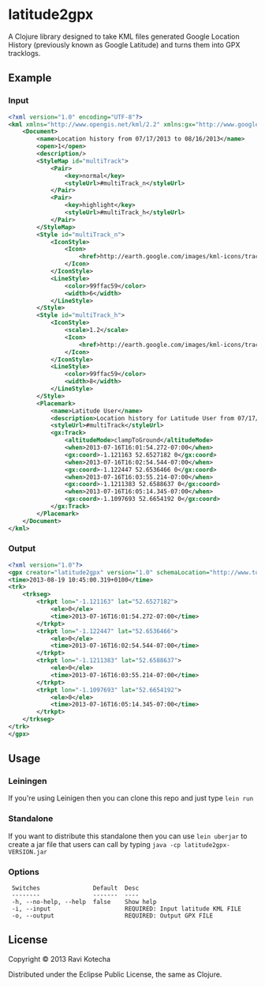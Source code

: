 # latitude2gpx

A Clojure library designed to take KML files generated Google Location History (previously known as Google Latitude) and turns them into GPX tracklogs.

## Example

### Input
```xml
<?xml version="1.0" encoding="UTF-8"?>
<kml xmlns="http://www.opengis.net/kml/2.2" xmlns:gx="http://www.google.com/kml/ext/2.2" xmlns:kml="http://www.opengis.net/kml/2.2" xmlns:atom="http://www.w3.org/2005/Atom">
    <Document>
        <name>Location history from 07/17/2013 to 08/16/2013</name>
        <open>1</open>
        <description/>
        <StyleMap id="multiTrack">
            <Pair>
                <key>normal</key>
                <styleUrl>#multiTrack_n</styleUrl>
            </Pair>
            <Pair>
                <key>highlight</key>
                <styleUrl>#multiTrack_h</styleUrl>
            </Pair>
        </StyleMap>
        <Style id="multiTrack_n">
            <IconStyle>
                <Icon>
                    <href>http://earth.google.com/images/kml-icons/track-directional/track-0.png</href>
                </Icon>
            </IconStyle>
            <LineStyle>
                <color>99ffac59</color>
                <width>6</width>
            </LineStyle>
        </Style>
        <Style id="multiTrack_h">
            <IconStyle>
                <scale>1.2</scale>
                <Icon>
                    <href>http://earth.google.com/images/kml-icons/track-directional/track-0.png</href>
                </Icon>
            </IconStyle>
            <LineStyle>
                <color>99ffac59</color>
                <width>8</width>
            </LineStyle>
        </Style>
        <Placemark>
            <name>Latitude User</name>
            <description>Location history for Latitude User from 07/17/2013 to 08/16/2013</description>
            <styleUrl>#multiTrack</styleUrl>
            <gx:Track>
                <altitudeMode>clampToGround</altitudeMode>
                <when>2013-07-16T16:01:54.272-07:00</when>
                <gx:coord>-1.121163 52.6527182 0</gx:coord>
                <when>2013-07-16T16:02:54.544-07:00</when>
                <gx:coord>-1.122447 52.6536466 0</gx:coord>
                <when>2013-07-16T16:03:55.214-07:00</when>
                <gx:coord>-1.1211383 52.6588637 0</gx:coord>
                <when>2013-07-16T16:05:14.345-07:00</when>
                <gx:coord>-1.1097693 52.6654192 0</gx:coord>
            </gx:Track>
        </Placemark>
    </Document>
</kml>
```
### Output
```xml
<?xml version="1.0"?>
<gpx creator="latitude2gpx" version="1.0" schemaLocation="http://www.topografix.com/GPX/1/0 http://www.topografix.com/GPX/1/0/gpx.xsd">
<time>2013-08-19 10:45:00.319+0100</time>
<trk>
    <trkseg>
        <trkpt lon="-1.121163" lat="52.6527182">
            <ele>0</ele>
            <time>2013-07-16T16:01:54.272-07:00</time>
        </trkpt>
        <trkpt lon="-1.122447" lat="52.6536466">
            <ele>0</ele>
            <time>2013-07-16T16:02:54.544-07:00</time>
        </trkpt>
        <trkpt lon="-1.1211383" lat="52.6588637">
            <ele>0</ele>
            <time>2013-07-16T16:03:55.214-07:00</time>
        </trkpt>
        <trkpt lon="-1.1097693" lat="52.6654192">
            <ele>0</ele>
            <time>2013-07-16T16:05:14.345-07:00</time>
        </trkpt>
    </trkseg>
</trk>
</gpx>
```
## Usage

### Leiningen

If you're using Leinigen then you can clone this repo and just type 
`lein run`

### Standalone
If you want to distribute this standalone then you can use `lein uberjar` to
create a jar file that users can call by typing `java -cp latitude2gpx-VERSION.jar`

### Options


     Switches               Default  Desc                              
     --------               -------  ----                              
     -h, --no-help, --help  false    Show help                         
     -i, --input                     REQUIRED: Input latitude KML FILE 
     -o, --output                    REQUIRED: Output GPX FILE    

## License

Copyright © 2013 Ravi Kotecha

Distributed under the Eclipse Public License, the same as Clojure.

